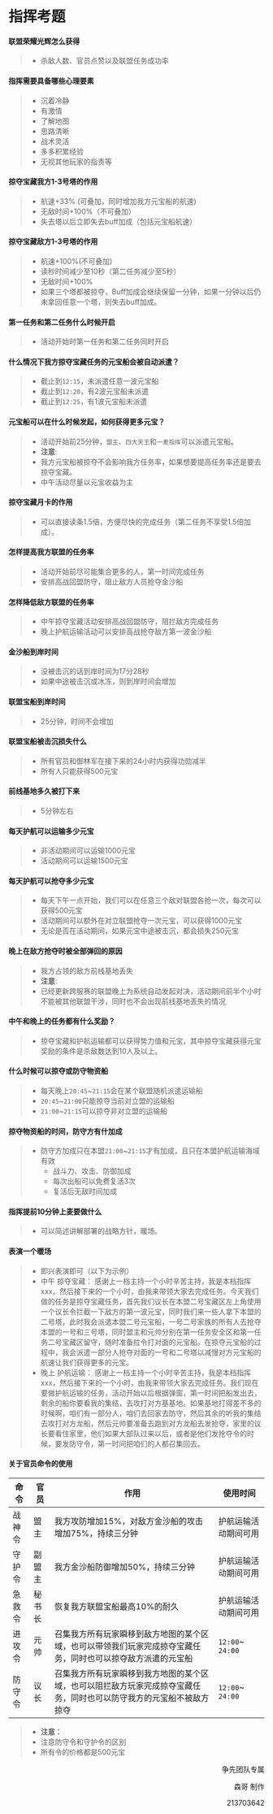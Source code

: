 # 指挥考题

#### 联盟荣耀光辉怎么获得

> - 杀敌人数、官员点赞以及联盟任务成功率

#### 指挥需要具备哪些心理要素

> - 沉着冷静
> - 有激情
> - 了解地图
> - 思路清晰
> - 战术灵活
> - 多多积累经验
> - 无视其他玩家的指责等

#### 掠夺宝藏我方1-3号塔的作用

> - 航速+33% (可叠加，同时增加我方元宝船的航速)
> - 无敌时间+100%（不可叠加）
> - 失去塔以后立即失去buff加成（包括元宝船航速）

#### 掠夺宝藏敌方1-3号塔的作用

> - 航速+100%(不可叠加)
> - 读秒时间减少至10秒（第二任务减少至5秒）
> - 无敌时间+100%
> - 如果三个塔都被掠夺，Buff加成会继续保留一分钟，如果一分钟以后仍未拿回任意一个塔，则失去buff加成。

#### 第一任务和第二任务什么时候开启

> - 活动开始时第一任务和第二任务同时开启

#### 什么情况下我方掠夺宝藏任务的元宝船会被自动派遣？
> - 截止到`12:15`，未派遣任意一波元宝船
> - 截止到`12:20`，有2波元宝船未派遣
> - 截止到`12:25`，有1波元宝船未派遣

#### 元宝船可以在什么时候发起，如何获得更多元宝？

> - 活动开始前25分钟，`盟主`、`四大天王`和`一麦指挥`可以派遣元宝船。
> - **注意**:
> - 我方元宝船被掠夺不会影响我方任务率，如果想要提高任务率还是要去掠夺宝藏。
> - 中午活动尽量以元宝收益为主

#### 掠夺宝藏月卡的作用

> - 可以直接读条1.5倍，方便尽快的完成任务（第二任务不享受1.5倍加成）。

#### 怎样提高我方联盟的任务率

> - 活动开始前尽可能集合更多的人，第一时间完成任务
> - 安排高战回盟防守，阻止敌方人员抢夺金沙船

#### 怎样降低敌方联盟的任务率

> - 中午掠夺宝藏活动安排高战回盟防守，阻拦敌方完成任务
> - 晚上护航运输活动可以安排高战抢夺敌方第一波金沙船

#### 金沙船到岸时间

> - 没被击沉的话到岸时间为17分28秒
> - 如果中途被击沉或冰冻，则到岸时间会增加

#### 联盟宝船到岸时间

> - 25分钟，时间不会增加

#### 联盟宝船被击沉损失什么

> - 所有官员和御林军在接下来的24小时内获得功勋减半
> - 所有人只能获得500元宝

#### 前线基地多久被打下来

> - 5分钟左右

#### 每天护航可以运输多少元宝

> - 非活动期间可以运输1000元宝
> - 活动期间可以运输1500元宝

#### 每天护航可以抢夺多少元宝

> - 每天下午一点开始，我们可以在任意三个敌对联盟各抢一次，每次可以获得500元宝
> - 活动期间可以额外在对立联盟抢夺一次元宝，可以获得1000元宝
> - 无论是否在活动期间，如果元宝中途被击沉，都会损失250元宝

#### 晚上在敌方抢夺时被全部弹回的原因

> - 我方占领的敌方前线基地丢失
> - **注意**:
> - 已经更新跨服赛的联盟晚上为系统自动发起对决，活动期间前半个小时不能被其他联盟干涉，同时也不会出现前线基地丢失的情况

#### 中午和晚上的任务都有什么奖励？

> - 掠夺宝藏和护航运输都可以获得势力值和元宝，其中掠夺宝藏获得元宝奖励的条件是杀敌数达到10人及以上。

#### 什么时候可以掠夺或防守物资船

> - 每天晚上`20:45`~`21:15`会在某个联盟随机派遣运输船
> - `20:45`~`21:00`只能掠夺当前对立盟的运输船
> - `21:00`~`21:15`可以掠夺非对立盟的运输船

#### 掠夺物资船的时间，防守方有什加成

> - 防守方加成只在本盟`21:00`~`21:15`才有加成，且只在本盟护航运输海域有效
>   - 战斗力、攻击、防御加成
>   - 每次出船可以免费复活3次
>   - 复活后无敌时间加成

#### 指挥提前10分钟上麦要做什么

> - 可以简述讲解部署的战略方针，暖场。

#### 表演一个暖场

> - 即兴表演即可（以下为示例）
> - 中午 掠夺宝藏：
> 感谢上一档主持一个小时辛苦主持，我是本档指挥xxx，然后接下来的一个小时，由我来带领大家去完成任务。今天我们做的任务是掠夺宝藏任务，首先我们议长在本盟二号宝藏区左上角使用一个议长令拦截一下敌方的第一波元宝，同时我们来一些人拿下本盟的二号塔，此时我会派遣本盟二号元宝船，一号二号家族的所有人去抢夺本盟的一号和三号塔，同时盟主和元帅分别在第一任务安全区和第一任务二号宝藏区留守，随时准备拉令打对面的元宝船。在掠夺元宝船的过程中，我会派遣一部分人抢夺对面的一号和二号塔以减慢对方元宝船的航速让我们获得更多的元宝。
> - 晚上 护航运输：
> 感谢上一档主持一个小时辛苦主持，我是本档指挥xxx，然后接下来的一个小时，由我来带领大家去完成任务。我们现在要做护航运输的任务，活动开始以后根据弹窗，第一时间把船发出去，剩余的船你要看我的集结，去攻打对方基基地。如果基地打得差不多的时候啊，咱们有一部分人，咱们去回家去防守，然后其余的听我的集结去攻打对方龙船，然后元帅要准备去跑到对方龙船去发抢夺，家里的议长要看住家里，他们如果大部队过来以后，或者是他们发抢夺令的时候，要发防守令，第一时间把咱们的人都召集回去。

#### 关于官员命令的使用

| 命令   | 官员   | 作用                                                         | 使用时间             |
| ------ | ------ | ------------------------------------------------------------ | -------------------- |
| 战神令 | 盟主   | 我方攻防增加15%，对敌方金沙船的攻击增加75%，持续三分钟       | 护航运输活动期间可用 |
| 守护令 | 副盟主 | 我方金沙船防御增加50%，持续三分钟                               | 护航运输活动期间可用 |
| 急救令 | 秘书长 | 恢复我方联盟宝船最高10%的耐久                                | 护航运输活动期间可用 |
| 进攻令 | 元帅   | 召集我方所有玩家瞬移到敌方地图的某个区域，也可以带领我们玩家完成掠夺宝藏任务，同时也可以掠夺敌方派遣的元宝船 |  `12:00`~ `24:00` |
| 防守令 | 议长   | 召集我方所有玩家瞬移到我方地图的某个区域，也可以阻拦敌方玩家完成掠夺宝藏任务，同时也可以防守我方的元宝船不被敌方掠夺 | `12:00`~ `24:00`          |

> - **注意：**
> - 注意防守令和守护令的区别
> - 所有令的价格都是500元宝

<p align="right">争先团队专属</p>
<p align="right">森哥 制作</p>
<p align="right">213703642</p>
